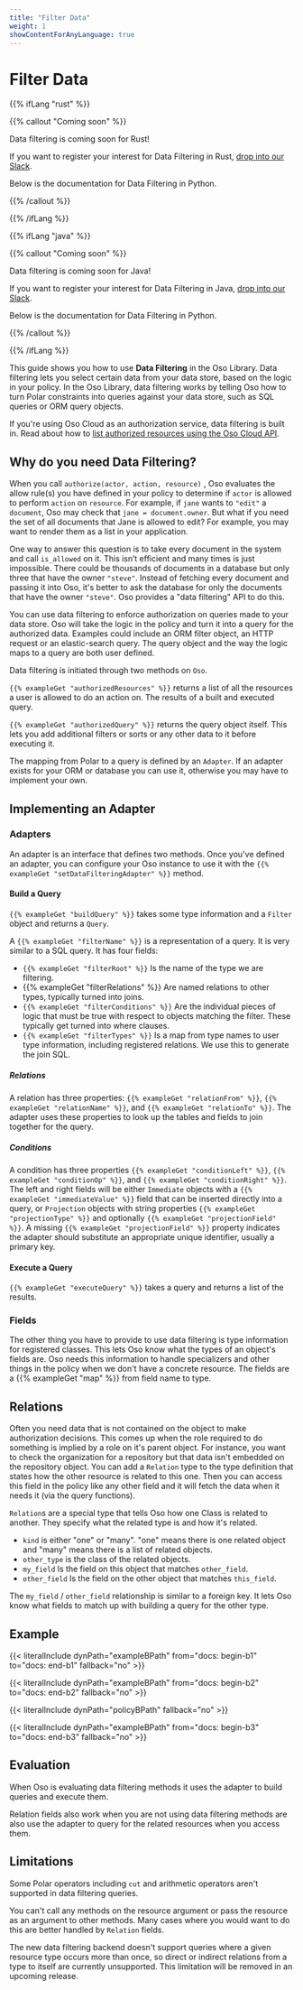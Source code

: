 ```yaml
---
title: "Filter Data"
weight: 1
showContentForAnyLanguage: true
---
```


# Filter Data

{{% ifLang "rust" %}}

{{% callout "Coming soon" %}}

Data filtering is coming soon for Rust!

If you want to register your interest for Data Filtering in
Rust, [drop into our Slack](https://join-slack.osohq.com).

Below is the documentation for Data Filtering in Python.

{{% /callout %}}

{{% /ifLang %}}

{{% ifLang "java" %}}

{{% callout "Coming soon" %}}

Data filtering is coming soon for Java!

If you want to register your interest for Data Filtering in
Java, [drop into our Slack](https://join-slack.osohq.com).

Below is the documentation for Data Filtering in Python.

{{% /callout %}}

{{% /ifLang %}}

This guide shows you how to use **Data Filtering** in the Oso Library. Data
filtering lets you select certain data from your data store, based on the logic
in your policy. In the Oso Library, data filtering works by telling Oso how to turn Polar
constraints into queries against your data store, such as SQL queries or ORM
query objects.

If you're using Oso Cloud as an authorization service, data filtering is built in. Read about how to [list
authorized resources using the Oso Cloud API](https://www.osohq.com/docs/guides/filter-data).

## Why do you need Data Filtering?

When you call `authorize(actor, action, resource)` , Oso evaluates the allow
rule(s) you have defined in your policy to determine if `actor` is allowed
to perform `action` on `resource`.  For example, if `jane` wants to `"edit"`
a `document`, Oso may check that `jane = document.owner`.  But what if you
need the set of all documents that Jane is allowed to edit?  For example, you
may want to render them as a list in your application.

One way to answer this question is to take every document in the system and
call `is_allowed` on it. This isn’t efficient and many times is just
impossible. There could be thousands of documents in a database but only three
that have the owner `"steve"`. Instead of fetching every document and passing
it into Oso, it's better to ask the database for only the documents that
have the owner `"steve"`. Oso provides a "data filtering" API to do this.

You can use data filtering to enforce authorization on queries made to your data
store. Oso will take the logic in the policy and turn it into a query for the
authorized data. Examples could include an ORM filter object, an HTTP request or
an elastic-search query. The query object and the way the logic maps to a query
are both user defined.

Data filtering is initiated through two methods on `Oso`.

`{{% exampleGet "authorizedResources" %}}` returns a list of all the
resources a user is allowed to do an action on. The results of a built and
executed query.

`{{% exampleGet "authorizedQuery" %}}` returns the query object itself.
This lets you add additional filters or sorts or any other data to it before
executing it.

The mapping from Polar to a query is defined by an `Adapter`. If an adapter exists
for your ORM or database you can use it, otherwise you may have to implement your own.

## Implementing an Adapter

### Adapters

An adapter is an interface that defines two methods. Once you've defined an adapter, you
can configure your Oso instance to use it with the
`{{% exampleGet "setDataFilteringAdapter" %}}` method.

#### Build a Query

`{{% exampleGet "buildQuery" %}}` takes some type information and a `Filter` object and returns a `Query`.

A `{{% exampleGet "filterName" %}}` is a representation of a query. It is very similar to a SQL query.
It has four fields:

- `{{% exampleGet "filterRoot" %}}` Is the name of the type we are filtering.
- {{% exampleGet "filterRelations" %}} Are named relations to other types, typically turned into joins.
- `{{% exampleGet "filterConditions" %}}` Are the individual pieces of logic that must be true with respect to objects
  matching the filter. These typically get turned into where clauses.
- `{{% exampleGet "filterTypes" %}}` Is a map from type names to user type information, including registered relations.
  We use this to generate the join SQL.

##### Relations

A relation has three properties: `{{% exampleGet "relationFrom" %}}`, `{{% exampleGet "relationName" %}}`, and `{{% exampleGet "relationTo" %}}`.
The adapter uses these properties to look up the tables and fields to join together for
the query.

##### Conditions

A condition has three properties `{{% exampleGet "conditionLeft" %}}`, `{{% exampleGet "conditionOp" %}}`, and `{{% exampleGet "conditionRight" %}}`.
The left and right fields will be either `Immediate` objects with a `{{% exampleGet "immediateValue" %}}` field that can
be inserted directly into a query, or `Projection` objects with string properties
`{{% exampleGet "projectionType" %}}` and optionally `{{% exampleGet "projectionField" %}}`. A
missing `{{% exampleGet "projectionField" %}}` property indicates the adapter should substitute
an appropriate unique identifier, usually a primary key.

#### Execute a Query

`{{% exampleGet "executeQuery" %}}` takes a query and returns a list of the results.

### Fields

The other thing you have to provide to use data filtering is type information
for registered classes. This lets Oso know what the types of an object's fields
are. Oso needs this information to handle specializers and other things in the
policy when we don't have a concrete resource. The fields are a
{{% exampleGet "map" %}} from field name to type.

## Relations

Often you need data that is not contained on the object to make
authorization decisions. This comes up when the role required to
do something is implied by a role on it's parent object. For instance,
you want to check the organization for a repository but that data isn't
embedded on the repository object. You can add a `Relation` type to the type
definition that states how the other resource is related to this one. Then
you can access this field in the policy like any other field and it will
fetch the data when it needs it (via the query functions).

`Relation`s are a special type that tells Oso how one Class is related to
another. They specify what the related type is and how it's related.

- `kind` is either "one" or "many". "one" means there is one related object and
      "many" means there is a list of related objects.
- `other_type` is the class of the related objects.
- `my_field` Is the field on this object that matches `other_field`.
- `other_field` Is the field on the other object that matches `this_field`.

The `my_field` / `other_field` relationship is similar to a foreign key. It lets Oso
know what fields to match up with building a query for the other type.

## Example

{{< literalInclude
      dynPath="exampleBPath"
      from="docs: begin-b1"
      to="docs: end-b1"
      fallback="no" >}}

{{< literalInclude
      dynPath="exampleBPath"
      from="docs: begin-b2"
      to="docs: end-b2"
      fallback="no" >}}

{{< literalInclude
      dynPath="policyBPath"
      fallback="no" >}}

{{< literalInclude
      dynPath="exampleBPath"
      from="docs: begin-b3"
      to="docs: end-b3"
      fallback="no" >}}

## Evaluation
When Oso is evaluating data filtering methods it uses the adapter to build queries
and execute them.

Relation fields also work when you are not using data filtering methods are also
use the adapter to query for the related resources when you access them.


## Limitations

Some Polar operators including `cut` and arithmetic operators aren't supported in
data filtering queries.

You can't call any methods on the resource argument or pass the resource as an
argument to other methods. Many cases where you would want to do this are better
handled by `Relation` fields.

The new data filtering backend doesn't support queries where a given resource
type occurs more than once, so direct or indirect relations from a type to itself
are currently unsupported. This limitation will be removed in an upcoming release.

